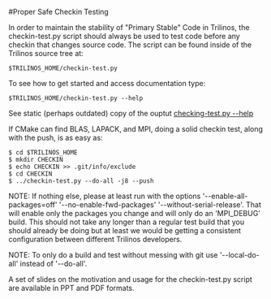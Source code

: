 #Proper Safe Checkin Testing

In order to maintain the stability of "Primary Stable" Code in Trilinos, the checkin-test.py script should always be used to test code before any checkin that changes source code. The script can be found inside of the Trilinos source tree at:

    $TRILINOS_HOME/checkin-test.py

To see how to get started and access documentation type:

    $TRILINOS_HOME/checkin-test.py --help

See static (perhaps outdated) copy of the ouptut [checking-test.py --help](https://software.sandia.gov/trilinos/developer/checkin-test.help.out)

If CMake can find BLAS, LAPACK, and MPI, doing a solid checkin test, along with the push, is as easy as:

    $ cd $TRILINOS_HOME
    $ mkdir CHECKIN
    $ echo CHECKIN >> .git/info/exclude
    $ cd CHECKIN
    $ ../checkin-test.py --do-all -j8 --push


NOTE: If nothing else, please at least run with the options '--enable-all-packages=off' '--no-enable-fwd-packages' '--without-serial-release'. That will enable only the packages you change and will only do an 'MPI_DEBUG' build. This should not take any longer than a regular test build that you should already be doing but at least we would be getting a consistent configuration between different Trilinos developers.

NOTE: To only do a build and test without messing with git use '--local-do-all' instead of '--do-all'.

A set of slides on the motivation and usage for the checkin-test.py script are available in PPT and PDF formats.

